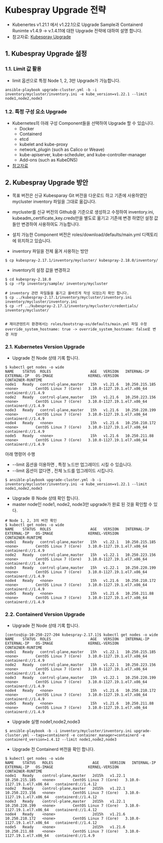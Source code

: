 # Kubespray Upgrade 전략

- Kubenertes v1.21.1 에서 v1.22.1으로 Upgrade Sample과 Containerd Runimte v1.4.9 -> v.1.4.11에 대한 Upgrade 전략에 대하여 설명 합니다.
- 참고자료: [Kubespray Upgrade](https://github.com/kubernetes-sigs/kubespray/blob/master/docs/upgrades.md)


## 1. Kubespray Upgrade 설정

### 1.1. Limit 값 활용

- limit 옵션으로 특정 Node 1, 2, 3만 Upgrade가 가능합니다.

```
ansible-playbook upgrade-cluster.yml -b -i inventory/mycluster/inventory.ini -e kube_version=v1.22.1 --limit node1,node2,node3
```

### 1.2. 특정 구성 요소 Upgrade

- Kubernetes의 아래 구성  Component들을 선택하여 Upgrade 할 수 있습니다.
	- Docker
	- Containerd
	- etcd
	- kubelet and kube-proxy
	- network_plugin (such as Calico or Weave)
	- kube-apiserver, kube-scheduler, and kube-controller-manager
	- Add-ons (such as KubeDNS)
- [참고자료](https://github.com/kubernetes-sigs/kubespray/blob/master/docs/upgrades.md#component-based-upgrades)

## 2. Kubespray  Upgrade 방안

- 목표 버전은 신규 Kubesparay Git 버전을 다운로드 하고 기존에 사용하였던 mycluster inventory 파일을 그대로 옮깁니다.
- mycluster를 신규 버전의 Github을 기준으로 생성하고 수정하여 inventory.ini, kubeadm_certificate_key.creds만을 별도로 옮기고 기존에 변경 하였던 설정 값들만 변경하여 사용하여도 가능합니다.
- 설치 가능한 Component 버전은 roles/download/defaults/main.yml 디렉토리에 위치하고 있습니다.

- inventory 파일을 전체 옮겨 사용하는 방안

```
$ cp kubespray-2.17.1/inventory/mycluster/ kubespray-2.18.0/inventory/
```

- inventory의 설정 값을 변경하고 

```
$ cd kubespray-2.18.0
$ cp -rfp inventory/sample/ inventory/mycluster

# inventory 관련 파일들을 옮기고 올바르게 작성 되었는지 확인 합니다.
$ cp ../kubespray-2.17.1/inventory/mycluster/inventory.ini inventory/mycluster/inventory.ini
$ cp -rf ../kubespray-2.17.1/inventory/mycluster/credentials/ inventory/mycluster/


# 제이콘텐트리 환경에서는 roles/bootstrap-os/defaults/main.yml 파일 수정
override_system_hostname: true -> override_system_hostname: false로 변경 저장
```

### 2.1. Kubernetes Version Upgrade

- Upgrade 전 Node 상태  기록 합니다.

```
$ kubectl get nodes -o wide
NAME    STATUS  ROLES                  AGE   VERSION   INTERNAL-IP      EXTERNAL-IP   OS-IMAGE                KERNEL-VERSION                CONTAINER-RUNTIME
node1   Ready   control-plane,master   15h   v1.21.6   10.250.215.185   <none>        CentOS Linux 7 (Core)   3.10.0-1127.19.1.el7.x86_64   containerd://1.4.9
node2   Ready   control-plane,master   15h   v1.21.6   10.250.223.156   <none>        CentOS Linux 7 (Core)   3.10.0-1127.19.1.el7.x86_64   containerd://1.4.9
node3   Ready   control-plane,master   15h   v1.21.6   10.250.220.199   <none>        CentOS Linux 7 (Core)   3.10.0-1127.19.1.el7.x86_64   containerd://1.4.9
node4   Ready   <none>                 15h   v1.21.6   10.250.210.172   <none>        CentOS Linux 7 (Core)   3.10.0-1127.19.1.el7.x86_64   containerd://1.4.9
node5   Ready   <none>                 15h   v1.21.6   10.250.211.88    <none>        CentOS Linux 7 (Core)   3.10.0-1127.19.1.el7.x86_64   containerd://1.4.9
```

아래 명령어 수행
- --limit 옵션을 이용하면 , 특정 노드만 업그레이드 시킬 수 있습니다.
- --limit 옵션이 없다면 , 전체 노드를 업그레이드 시킵니다.

```
$ ansible-playbook upgrade-cluster.yml -b -i inventory/mycluster/inventory.ini -e kube_version=v1.22.1 --limit node1,node2,node3
```

- Upgrade 후 Node 상태  확인 합니다.
- master node인 node1, node2, node3만 upgrade가 완료 된 것을 확인할 수 있다.

```
# Node 1, 2, 3의 버전 확인
$ kubectl get nodes -o wide
NAME    STATUS  ROLES                  AGE   VERSION   INTERNAL-IP      EXTERNAL-IP   OS-IMAGE                KERNEL-VERSION                CONTAINER-RUNTIME
node1   Ready   control-plane,master   15h   v1.22.1   10.250.215.185   <none>        CentOS Linux 7 (Core)   3.10.0-1127.19.1.el7.x86_64   containerd://1.4.9
node2   Ready   control-plane,master   15h   v1.22.1   10.250.223.156   <none>        CentOS Linux 7 (Core)   3.10.0-1127.19.1.el7.x86_64   containerd://1.4.9
node3   Ready   control-plane,master   15h   v1.22.1   10.250.220.199   <none>        CentOS Linux 7 (Core)   3.10.0-1127.19.1.el7.x86_64   containerd://1.4.9
node4   Ready   <none>                 15h   v1.21.6   10.250.210.172   <none>        CentOS Linux 7 (Core)   3.10.0-1127.19.1.el7.x86_64   containerd://1.4.9
node5   Ready   <none>                 15h   v1.21.6   10.250.211.88    <none>        CentOS Linux 7 (Core)   3.10.0-1127.19.1.el7.x86_64   containerd://1.4.9
```

### 2.2. Containerd Version Upgrade

- Upgrade 전 Node 상태  기록 합니다.

```
[centos@ip-10-250-227-204 kubespray-2.17.1]$ kubectl get nodes -o wide
NAME    STATUS  ROLES                  AGE   VERSION   INTERNAL-IP      EXTERNAL-IP   OS-IMAGE                KERNEL-VERSION                CONTAINER-RUNTIME
node1   Ready   control-plane,master   15h   v1.22.1   10.250.215.185   <none>        CentOS Linux 7 (Core)   3.10.0-1127.19.1.el7.x86_64   containerd://1.4.9
node2   Ready   control-plane,master   15h   v1.22.1   10.250.223.156   <none>        CentOS Linux 7 (Core)   3.10.0-1127.19.1.el7.x86_64   containerd://1.4.9
node3   Ready   control-plane,master   15h   v1.22.1   10.250.220.199   <none>        CentOS Linux 7 (Core)   3.10.0-1127.19.1.el7.x86_64   containerd://1.4.9
node4   Ready   <none>                 15h   v1.21.6   10.250.210.172   <none>        CentOS Linux 7 (Core)   3.10.0-1127.19.1.el7.x86_64   containerd://1.4.9
node5   Ready   <none>                 15h   v1.21.6   10.250.211.88    <none>        CentOS Linux 7 (Core)   3.10.0-1127.19.1.el7.x86_64   containerd://1.4.9
```

- Upgrade 실행  node1,node2,node3

```
$ ansible-playbook -b -i inventory/mycluster/inventory.ini upgrade-cluster.yml --tags=containerd -e container_manager=containerd -e  containerd_version=1.4.12 --limit node1,node2,node3
```

- Upgrade 전 Containerd 버전을 확인 합니다.

```
$ kubectl get nodes -o wide
NAME    STATUS   ROLES                  AGE     VERSION   INTERNAL-IP      EXTERNAL-IP   OS-IMAGE                KERNEL-VERSION                CONTAINER-RUNTIME
node1   Ready    control-plane,master   2d15h   v1.22.1   10.250.215.185   <none>        CentOS Linux 7 (Core)   3.10.0-1127.19.1.el7.x86_64   containerd://1.4.12
node2   Ready    control-plane,master   2d15h   v1.22.1   10.250.223.156   <none>        CentOS Linux 7 (Core)   3.10.0-1127.19.1.el7.x86_64   containerd://1.4.12
node3   Ready    control-plane,master   2d15h   v1.22.1   10.250.220.199   <none>        CentOS Linux 7 (Core)   3.10.0-1127.19.1.el7.x86_64   containerd://1.4.12
node4   Ready    <none>                 2d15h   v1.21.6   10.250.210.172   <none>        CentOS Linux 7 (Core)   3.10.0-1127.19.1.el7.x86_64   containerd://1.4.12
node5   Ready    <none>                 2d15h   v1.21.6   10.250.211.88    <none>        CentOS Linux 7 (Core)   3.10.0-1127.19.1.el7.x86_64   containerd://1.4.9
```
